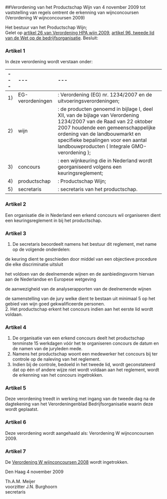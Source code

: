 <meta http-equiv='Content-Type' content='text/html; charset=utf-8' />

##Verordening van het Productschap Wijn van 4 november 2009 tot vaststelling van regels omtrent de erkenning van wijnconcoursen (Verordening W wijnconcoursen 2009)

Het bestuur van het Productschap Wijn;  
Gelet op [artikel 26 van Verordening HPA wijn 2009](../../../../../../pbo/verordening/hpa/wijn/2009/BWBR0026438/README.md), [artikel 96, tweede lid van de Wet op de bedrijfsorganisatie](../../../../../../wet/wet/op/de/bedrijfsorganisatie/BWBR0002058/README.md).
Besluit:    

### Artikel  1  

In deze verordening wordt verstaan onder:  

| --- | --- | --- |
|:---|:---|:---|
| 1)  | EG-verordeningen  | : Verordening (EG) nr. 1234/2007 en de uitvoeringsverordeningen;  |
| 2)  | wijn  | : de producten genoemd in bijlage I, deel XII, van de bijlage van Verordening 1234/2007 van de Raad van 22 oktober 2007 houdende een gemeenschappelijke ordening van de landbouwmarkt en specifieke bepalingen voor een aantal landbouwproducten ( Integrale GMO-verordening );  |
| 3)  | concours  | : een wijnkeuring die in Nederland wordt georganiseerd volgens een keuringsreglement;  |
| 4)  | productschap  | : Productschap Wijn;  |
| 5)  | secretaris  | : secretaris van het productschap.  |

### Artikel  2  

Een organisatie die in Nederland een erkend concours wil organiseren dient een keuringsreglement in bij het productschap.  

### Artikel  3  

1.  De secretaris beoordeelt namens het bestuur dit reglement, met name op de volgende onderdelen: 

de keuring dient te geschieden door middel van een objectieve procedure die elke discriminatie uitsluit  

het voldoen van de deelnemende wijnen en de aanbiedingsvorm hiervan aan de Nederlandse en Europese wetgeving  

de aanwezigheid van de analyserapporten van de deelnemende wijnen  

de samenstelling van de jury welke dient te bestaan uit minimaal 5 op het gebied van wijn goed gekwalificeerde personen.     
2.  Het productschap erkent het concours indien aan het eerste lid wordt voldaan.   

### Artikel  4  

1.  De organisatie van een erkend concours deelt het productschap tenminste 15 werkdagen vóór het te organiseren concours de datum en de namen van de juryleden mede.   
2.  Namens het productschap woont een medewerker het concours bij ter controle op de naleving van het reglement.   
3.  Indien bij de controle, bedoeld in het tweede lid, wordt geconstateerd dat op één of andere wijze niet wordt voldaan aan het reglement, wordt de erkenning van het concours ingetrokken.   

### Artikel  5  

Deze verordening treedt in werking met ingang van de tweede dag na de dagtekening van het Verordeningenblad Bedrijfsorganisatie waarin deze wordt geplaatst.  

### Artikel  6  

Deze verordening wordt aangehaald als: Verordening W wijnconcoursen 2009.  

### Artikel  7  

De [Verordening W wijnconcoursen 2008](../../../../../../pbo/verordening/w/wijnconcoursen/2008/BWBR0024600/README.md) wordt ingetrokken.  

Den Haag 
4 november 2009   

Th.A.M. Meijer  
voorzitter 
J.N. Burghoorn  
secretaris    
